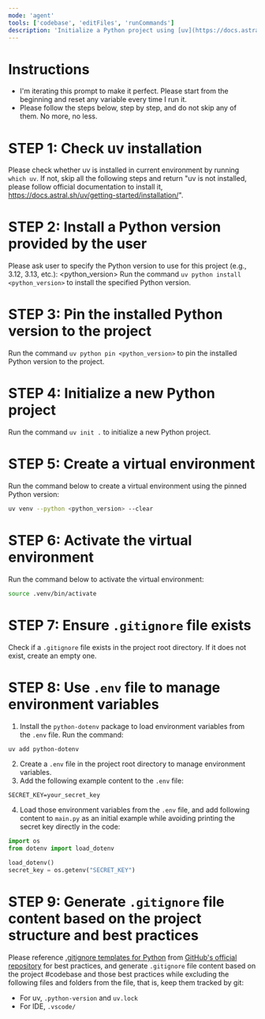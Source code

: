 ```yaml
---
mode: 'agent'
tools: ['codebase', 'editFiles', 'runCommands']
description: 'Initialize a Python project using [uv](https://docs.astral.sh/uv/) and pin a specific Python version provided by the user.'
---
```


# Instructions
- I'm iterating this prompt to make it perfect. Please start from the beginning and reset any variable every time I run it.
- Please follow the steps below, step by step, and do not skip any of them. No more, no less.

# STEP 1: Check uv installation
Please check whether uv is installed in current environment by running `which uv`. If not, skip all the following steps and return "uv is not installed, please follow official documentation to install it, https://docs.astral.sh/uv/getting-started/installation/".

# STEP 2: Install a Python version provided by the user
Please ask user to specify the Python version to use for this project (e.g., 3.12, 3.13, etc.):
<python_version>
Run the command `uv python install <python_version>` to install the specified Python version.

# STEP 3: Pin the installed Python version to the project
Run the command `uv python pin <python_version>` to pin the installed Python version to the project.

# STEP 4: Initialize a new Python project
Run the command `uv init .` to initialize a new Python project.

# STEP 5: Create a virtual environment
Run the command below to create a virtual environment using the pinned Python version:
```bash
uv venv --python <python_version> --clear
```

# STEP 6: Activate the virtual environment
Run the command below to activate the virtual environment:
```bash
source .venv/bin/activate
```

# STEP 7: Ensure `.gitignore` file exists
Check if a `.gitignore` file exists in the project root directory. If it does not exist, create an empty one.

# STEP 8: Use `.env` file to manage environment variables
1. Install the `python-dotenv` package to load environment variables from the `.env` file. Run the command:
```bash
uv add python-dotenv
```
2. Create a `.env` file in the project root directory to manage environment variables.
3. Add the following example content to the `.env` file:
```env
SECRET_KEY=your_secret_key
```
4. Load those environment variables from the `.env` file, and add following content to `main.py` as an initial example while avoiding printing the secret key directly in the code:
```python
import os
from dotenv import load_dotenv

load_dotenv()
secret_key = os.getenv("SECRET_KEY")
```

# STEP 9: Generate `.gitignore` file content based on the project structure and best practices
Please reference [.gitignore templates for Python](https://raw.githubusercontent.com/github/gitignore/refs/heads/main/Python.gitignore) from [GitHub's official repository](https://github.com/github/gitignore) for best practices, and generate `.gitignore` file content based on the project #codebase and those best practices while excluding the following files and folders from the file, that is, keep them tracked by git:
- For uv, `.python-version` and `uv.lock`
- For IDE, `.vscode/`